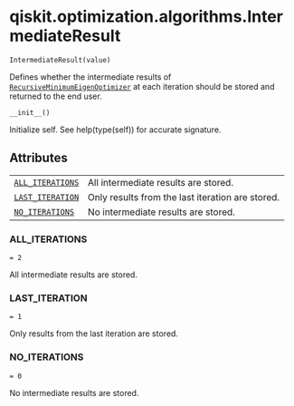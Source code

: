 # qiskit.optimization.algorithms.IntermediateResult

<span id="undefined" />

`IntermediateResult(value)`

Defines whether the intermediate results of [`RecursiveMinimumEigenOptimizer`](qiskit.optimization.algorithms.RecursiveMinimumEigenOptimizer#qiskit.optimization.algorithms.RecursiveMinimumEigenOptimizer "qiskit.optimization.algorithms.RecursiveMinimumEigenOptimizer") at each iteration should be stored and returned to the end user.

<span id="undefined" />

`__init__()`

Initialize self. See help(type(self)) for accurate signature.

## Attributes

|                                                                                                                                                          |                                                  |
| -------------------------------------------------------------------------------------------------------------------------------------------------------- | ------------------------------------------------ |
| [`ALL_ITERATIONS`](#qiskit.optimization.algorithms.IntermediateResult.ALL_ITERATIONS "qiskit.optimization.algorithms.IntermediateResult.ALL_ITERATIONS") | All intermediate results are stored.             |
| [`LAST_ITERATION`](#qiskit.optimization.algorithms.IntermediateResult.LAST_ITERATION "qiskit.optimization.algorithms.IntermediateResult.LAST_ITERATION") | Only results from the last iteration are stored. |
| [`NO_ITERATIONS`](#qiskit.optimization.algorithms.IntermediateResult.NO_ITERATIONS "qiskit.optimization.algorithms.IntermediateResult.NO_ITERATIONS")    | No intermediate results are stored.              |

<span id="undefined" />

### ALL\_ITERATIONS

`= 2`

All intermediate results are stored.

<span id="undefined" />

### LAST\_ITERATION

`= 1`

Only results from the last iteration are stored.

<span id="undefined" />

### NO\_ITERATIONS

`= 0`

No intermediate results are stored.
